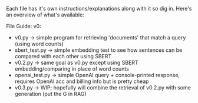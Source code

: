 Each file has it's own instructions/explanations along with it so dig in. Here's an overview of what's available:

File Guide:
v0:
 - v0.py          -> simple program for retrieving 'documents' that match a query (using word counts)
 - sbert_test.py  -> simple embedding test to see how sentences can be compared with each other using SBERT
 - v0.2.py        -> same goal as v0.py except using SBERT embedding/comparing in place of word counts
 - openai_test.py -> simple OpenAI query + console-printed response, requires OpenAI acc and billing info but is pretty cheap
 - v0.3.py        -> WIP; hopefully will combine the retrieval of v0.2.py with some generation (put the G in RAG) 